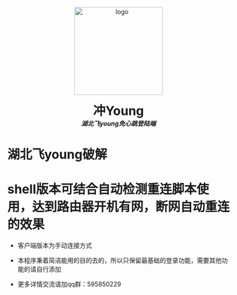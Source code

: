 <p align="center">
  <img width="200" src="https://github.com/dapaoxixixi/feiyoung/blob/main/Image/ws.jpg" alt="logo">
  <h1 align="center" style="margin: 0 auto 0 auto;">冲Young</h1>
  <h5 align="center" style="margin: 0 auto 0 auto;">湖北飞young免心跳登陆端</h5>
  </p>







# 湖北飞young破解

# shell版本可结合自动检测重连脚本使用，达到路由器开机有网，断网自动重连的效果

 * 客户端版本为手动连接方式

 * 本程序秉着简洁能用的目的去的，所以只保留最基础的登录功能，需要其他功能的请自行添加

 * 更多详情交流请加qq群：595850229
